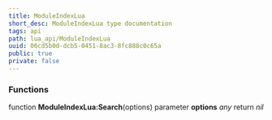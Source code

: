 ```yaml
---
title: ModuleIndexLua
short_desc: ModuleIndexLua type documentation
tags: api
path: lua_api/ModuleIndexLua
uuid: 06cd5b0d-dcb5-0451-8ac3-8fc888c0c65a
public: true
private: false
---
```





### Functions

function **ModuleIndexLua:Search**(options)
  parameter **options** *any*
  return *nil*
